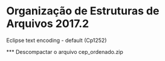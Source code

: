 # Organização de Estruturas de Arquivos 2017.2

Eclipse text encoding - default (Cp1252)

*** Descompactar o arquivo cep_ordenado.zip
